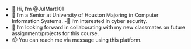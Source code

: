 - 👋 Hi, I’m @JulMart101
- 🌱 I’m a Senior at University of Houston Majoring in Computer Information Systems.
-👀  I’m interested in cyber security.
- 💞️ I’m looking forward in collaborating with my new classmates on future assignment/projects for this course.
- 📫 You can reach me via message using this platform.

<!---
JulMart101/JulMart101 is a ✨ special ✨ repository because its `README.md` (this file) appears on your GitHub profile.
You can click the Preview link to take a look at your changes.
--->
